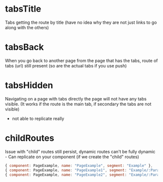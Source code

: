 # tabsTitle

Tabs getting the route by title (have no idea why they are not just links to go along with the others)

# tabsBack

When you go back to another page from the page that has the tabs, route of tabs (url) still present (so are the actual tabs if you use push)

# tabsHidden
Navigating on a page with tabs directly the page will not have any tabs visible. (It works if the route is the main tab, if secondary the tabs are not visible)
- not able to replicate really

# childRoutes

Issue with "child" routes still persist, dynamic routes can't be fully dynamic - Can replicate on your component (if we create the "child" routes)

```javascript
{ component: PageExample, name: "PageExample", segment: "Example" },
{ component: PageExample, name: "PageExample1", segment: "Example/:Param" },
{ component: PageExample, name: "PageExample2", segment: "Example/:Param/:Param1" },
```
